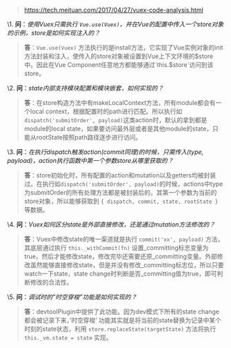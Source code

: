 > https://tech.meituan.com/2017/04/27/vuex-code-analysis.html



\1. **问**：*使用Vuex只需执行 `Vue.use(Vuex)`，并在Vue的配置中传入一个store对象的示例，store是如何实现注入的？*

> **答**：`Vue.use(Vuex)` 方法执行的是install方法，它实现了Vue实例对象的init方法封装和注入，使传入的store对象被设置到Vue上下文环境的$store中。因此在Vue Component任意地方都能够通过`this.$store`访问到该store。

\2. **问**：*state内部支持模块配置和模块嵌套，如何实现的？*

> **答**：在store构造方法中有makeLocalContext方法，所有module都会有一个local context，根据配置时的path进行匹配。所以执行如`dispatch('submitOrder', payload)`这类action时，默认的拿到都是module的local state，如果要访问最外层或者是其他module的state，只能从rootState按照path路径逐步进行访问。

\3. **问**：*在执行dispatch触发action(commit同理)的时候，只需传入(type, payload)，action执行函数中第一个参数store从哪里获取的？*

> **答**：store初始化时，所有配置的action和mutation以及getters均被封装过。在执行如`dispatch('submitOrder', payload)`的时候，actions中type为submitOrder的所有处理方法都是被封装后的，其第一个参数为当前的store对象，所以能够获取到 `{ dispatch, commit, state, rootState }` 等数据。

\4. **问**：*Vuex如何区分state是外部直接修改，还是通过mutation方法修改的？*

> **答**：Vuex中修改state的唯一渠道就是执行 `commit('xx', payload)` 方法，其底层通过执行 `this._withCommit(fn)` 设置_committing标志变量为true，然后才能修改state，修改完毕还需要还原_committing变量。外部修改虽然能够直接修改state，但是并没有修改_committing标志位，所以只要watch一下state，state change时判断是否_committing值为true，即可判断修改的合法性。

\5. **问**：*调试时的”时空穿梭”功能是如何实现的？*

> **答**：devtoolPlugin中提供了此功能。因为dev模式下所有的state change都会被记录下来，’时空穿梭’ 功能其实就是将当前的state替换为记录中某个时刻的state状态，利用 `store.replaceState(targetState)` 方法将执行`this._vm.state = state` 实现。

